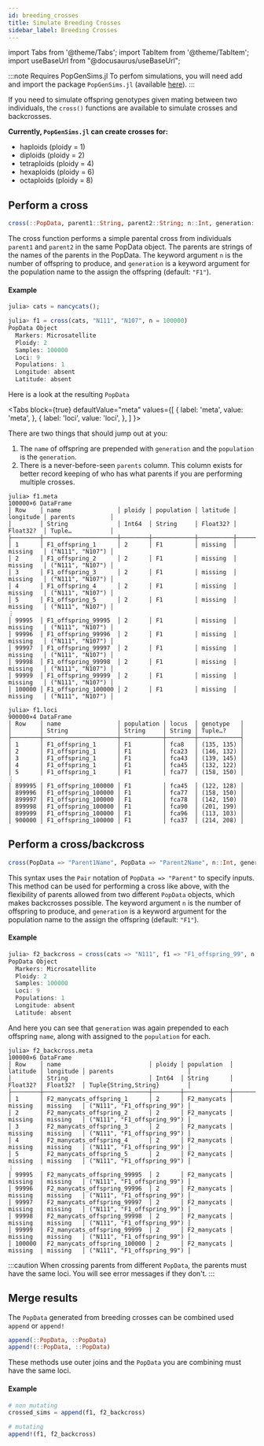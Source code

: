 ```yaml
---
id: breeding_crosses
title: Simulate Breeding Crosses
sidebar_label: Breeding Crosses
---
```

import Tabs from '@theme/Tabs';
import TabItem from '@theme/TabItem';
import useBaseUrl from "@docusaurus/useBaseUrl";

:::note Requires PopGenSims.jl
To perfom simulations, you will need add and import the package `PopGenSims.jl` (available [here](https://github.com/pdimens/PopGenSims.jl)).
:::

If you need to simulate offspring genotypes given mating between two individuals, the `cross()` functions are available to simulate crosses and backcrosses.

**Currently, `PopGenSims.jl` can create crosses for:**
- haploids (ploidy = 1)
- diploids (ploidy = 2)
- tetraploids (ploidy = 4)
- hexaploids (ploidy = 6)
- octaploids (ploidy = 8)

## Perform a cross
```julia
cross(::PopData, parent1::String, parent2::String; n::Int, generation::String)
```
The cross function performs a simple parental cross from individuals `parent1` and `parent2` in the same PopData object. The parents are strings of the names of the parents in the PopData. The keyword argument `n` is the number of offspring to produce, and `generation` is a keyword argument for the population name to the assign the offspring (default: `"F1"`).

#### Example
```julia
julia> cats = nancycats();

julia> f1 = cross(cats, "N111", "N107", n = 100000)
PopData Object
  Markers: Microsatellite
  Ploidy: 2
  Samples: 100000
  Loci: 9
  Populations: 1
  Longitude: absent
  Latitude: absent
```
Here is a look at the resulting `PopData`

<Tabs
  block={true}
  defaultValue="meta"
  values={[
    { label: 'meta', value: 'meta', },
    { label: 'loci', value: 'loci', },
  ]
}>
<TabItem value="meta">

There are two things that should jump out at you:
1. The `name` of offspring are prepended with `generation` and the `population` is the `generation`.
2. There is a never-before-seen `parents` column. This column exists for better record keeping of who has what parents if you are performing multiple crosses.

```
julia> f1.meta
100000×6 DataFrame
│ Row    │ name                │ ploidy │ population │ latitude │ longitude │ parents          │
│        │ String              │ Int64  │ String     │ Float32? │ Float32?  │ Tuple…           │
├────────┼─────────────────────┼────────┼────────────┼──────────┼───────────┼──────────────────┤
│ 1      │ F1_offspring_1      │ 2      │ F1         │ missing  │ missing   │ ("N111", "N107") │
│ 2      │ F1_offspring_2      │ 2      │ F1         │ missing  │ missing   │ ("N111", "N107") │
│ 3      │ F1_offspring_3      │ 2      │ F1         │ missing  │ missing   │ ("N111", "N107") │
│ 4      │ F1_offspring_4      │ 2      │ F1         │ missing  │ missing   │ ("N111", "N107") │
│ 5      │ F1_offspring_5      │ 2      │ F1         │ missing  │ missing   │ ("N111", "N107") │
⋮
│ 99995  │ F1_offspring_99995  │ 2      │ F1         │ missing  │ missing   │ ("N111", "N107") │
│ 99996  │ F1_offspring_99996  │ 2      │ F1         │ missing  │ missing   │ ("N111", "N107") │
│ 99997  │ F1_offspring_99997  │ 2      │ F1         │ missing  │ missing   │ ("N111", "N107") │
│ 99998  │ F1_offspring_99998  │ 2      │ F1         │ missing  │ missing   │ ("N111", "N107") │
│ 99999  │ F1_offspring_99999  │ 2      │ F1         │ missing  │ missing   │ ("N111", "N107") │
│ 100000 │ F1_offspring_100000 │ 2      │ F1         │ missing  │ missing   │ ("N111", "N107") │
```

</TabItem>
<TabItem value="loci">

```
julia> f1.loci
900000×4 DataFrame
│ Row    │ name                │ population │ locus  │ genotype   │
│        │ String              │ String     │ String │ Tuple…?    │
├────────┼─────────────────────┼────────────┼────────┼────────────┤
│ 1      │ F1_offspring_1      │ F1         │ fca8   │ (135, 135) │
│ 2      │ F1_offspring_1      │ F1         │ fca23  │ (146, 132) │
│ 3      │ F1_offspring_1      │ F1         │ fca43  │ (139, 145) │
│ 4      │ F1_offspring_1      │ F1         │ fca45  │ (132, 122) │
│ 5      │ F1_offspring_1      │ F1         │ fca77  │ (158, 150) │
⋮
│ 899995 │ F1_offspring_100000 │ F1         │ fca45  │ (122, 128) │
│ 899996 │ F1_offspring_100000 │ F1         │ fca77  │ (158, 150) │
│ 899997 │ F1_offspring_100000 │ F1         │ fca78  │ (142, 150) │
│ 899998 │ F1_offspring_100000 │ F1         │ fca90  │ (201, 199) │
│ 899999 │ F1_offspring_100000 │ F1         │ fca96  │ (113, 103) │
│ 900000 │ F1_offspring_100000 │ F1         │ fca37  │ (214, 208) │
```

</TabItem>
</Tabs>


## Perform a cross/backcross
```julia
cross(PopData => "Parent1Name", PopData => "Parent2Name", n::Int, generation::String)
```
This syntax uses the `Pair` notation of `PopData => "Parent"` to specify inputs. This method can be used for performing a cross like above, with the flexibility of parents allowed from two different `PopData` objects, which makes backcrosses possible. The keyword argument `n` is the number of offspring to produce, and `generation` is a keyword argument for the population name to the assign the offspring (default: `"F1"`).

#### Example
```julia
julia> f2_backcross = cross(cats => "N111", f1 => "F1_offspring_99", n = 100000, generation = "F2_manycats")
PopData Object
  Markers: Microsatellite
  Ploidy: 2
  Samples: 100000
  Loci: 9
  Populations: 1
  Longitude: absent
  Latitude: absent
```

And here you can see that `generation` was again prepended to each offspring `name`, along with assigned to the `population` for each.

```
julia> f2_backcross.meta
100000×6 DataFrame
│ Row    │ name                         │ ploidy │ population  │ latitude │ longitude │ parents                     │
│        │ String                       │ Int64  │ String      │ Float32? │ Float32?  │ Tuple{String,String}        │
├────────┼──────────────────────────────┼────────┼─────────────┼──────────┼───────────┼─────────────────────────────┤
│ 1      │ F2_manycats_offspring_1      │ 2      │ F2_manycats │ missing  │ missing   │ ("N111", "F1_offspring_99") │
│ 2      │ F2_manycats_offspring_2      │ 2      │ F2_manycats │ missing  │ missing   │ ("N111", "F1_offspring_99") │
│ 3      │ F2_manycats_offspring_3      │ 2      │ F2_manycats │ missing  │ missing   │ ("N111", "F1_offspring_99") │
│ 4      │ F2_manycats_offspring_4      │ 2      │ F2_manycats │ missing  │ missing   │ ("N111", "F1_offspring_99") │
│ 5      │ F2_manycats_offspring_5      │ 2      │ F2_manycats │ missing  │ missing   │ ("N111", "F1_offspring_99") │
⋮
│ 99995  │ F2_manycats_offspring_99995  │ 2      │ F2_manycats │ missing  │ missing   │ ("N111", "F1_offspring_99") │
│ 99996  │ F2_manycats_offspring_99996  │ 2      │ F2_manycats │ missing  │ missing   │ ("N111", "F1_offspring_99") │
│ 99997  │ F2_manycats_offspring_99997  │ 2      │ F2_manycats │ missing  │ missing   │ ("N111", "F1_offspring_99") │
│ 99998  │ F2_manycats_offspring_99998  │ 2      │ F2_manycats │ missing  │ missing   │ ("N111", "F1_offspring_99") │
│ 99999  │ F2_manycats_offspring_99999  │ 2      │ F2_manycats │ missing  │ missing   │ ("N111", "F1_offspring_99") │
│ 100000 │ F2_manycats_offspring_100000 │ 2      │ F2_manycats │ missing  │ missing   │ ("N111", "F1_offspring_99") │
```

:::caution
When crossing parents from different `PopData`, the parents must have the same loci. You will see error messages if they don't.
:::


## Merge results
The `PopData` generated from breeding crosses can be combined used `append` or `append!`

```julia
append(::PopData, ::PopData)
append!(::PopData, ::PopData)
```
These methods use outer joins and the `PopData` you are combining must have the same loci.

#### Example

```julia
# non mutating
crossed_sims = append(f1, f2_backcross)

# mutating
append!(f1, f2_backcross)
```